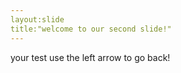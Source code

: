 ```yaml
--- 
layout:slide
title:"welcome to our second slide!"
---
```

your test
use the left arrow to go back!
